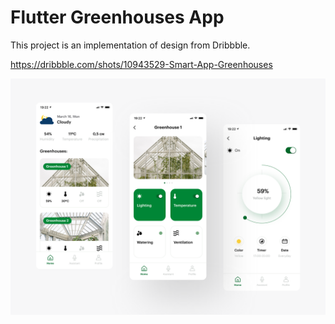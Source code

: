 # Flutter Greenhouses App

This project is an implementation of design from Dribbble.

https://dribbble.com/shots/10943529-Smart-App-Greenhouses

![](assets/preview.png)

